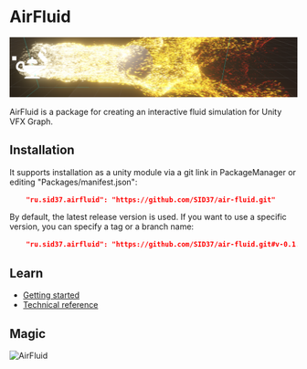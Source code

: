 # AirFluid

![Preview](Documentation~/Images/Preview.png)

AirFluid is a package for creating an interactive fluid simulation for Unity VFX Graph.

## Installation

It supports installation as a unity module via a git link in PackageManager or editing "Packages/manifest.json":

```JSON
    "ru.sid37.airfluid": "https://github.com/SID37/air-fluid.git"
```

By default, the latest release version is used. If you want to use a specific version, you can specify a tag or a branch name:

```JSON
    "ru.sid37.airfluid": "https://github.com/SID37/air-fluid.git#v-0.1.1"
```

## Learn

- [Getting started](Documentation~/AirFluid.md)
- [Technical reference](Documentation~/Reference.md)

## Magic

![AirFluid](Documentation~/Images/AirFluid.gif)
